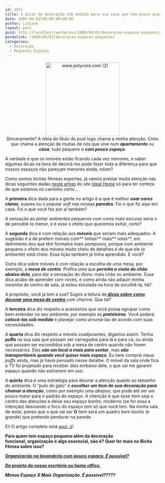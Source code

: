 ```yaml
---
id: 2671
title: 5 dicas de decoração sob medida para sua casa que tem pouco espaço.
date: 2009-06-03T00:00:00+00:00
author: Lidiane
layout: post
guid: http://localhost/wordpress/2009/06/03/decoracao-espacos-pequenos/
permalink: /2009/06/03/decoracao-espacos-pequenos/
categories:
  - Decoração
  - Pequenos Espaços
---
```

<p style="text-align: center;">
  <a href="http://www.trololodemulher.com.br/blog/wp-content/uploads/2009/06/www-polyvore-com2.jpg"><img class="aligncenter" style="display: block; float: none; margin-left: auto; margin-right: auto; border-width: 0;" title="www.polyvore.com (2)" src="http://www.trololodemulher.com.br/blog/wp-content/uploads/2009/06/www-polyvore-com2_thumb.jpg" border="0" alt="www.polyvore.com (2)" width="240" height="240" /></a> Sinceramente? A ideia do título do post logo chama a minha atenção. Creio que chama a atenção de muitas de nós que vive num <strong><em>apartamento</em></strong> ou<strong><em> </em></strong><strong><em>casa</em></strong>, tudo pequeno e <strong><em>com pouco espaço</em></strong>.
</p>

A verdade é que os imóveis estão ficando cada vez menores, e saber algumas dicas na hora de decorá-los pode fazer toda a diferença para que nossos espaços não pareçam menores ainda, _néam_?[](http://www.trololodemulher.com.br/blog/wp-content/uploads/2009/06/emoticonwink3.gif)

Como somos bichas fêmeas espertas, já vamos prestar muita atenção nas dicas seguintes dadas <a href="http://www.idealhomemagazine.co.uk/inspiredecor/decorating/livingdining/5_rules_for_small_space_living_article_277994.html" target="_blank">neste artigo</a> do site <a href="http://www.idealhomemagazine.co.uk/" target="_blank">Ideal Home</a> só para ter certeza de que estamos no caminho certo… [](http://www.trololodemulher.com.br/blog/wp-content/uploads/2009/06/emoticonhappy2.gif)

A **primeira** dica dada para a gente no artigo é a que é melhor **_usar cores claras_**, suaves ou o popular _soft_ nas nossas **_paredes_**. Foi o que fiz aqui em casa. Foi o que você fez por aí também?

A sensação ao pintar ambientes pequenos com cores mais escuras seria o de percebê-lo menor, e é esse o efeito que queremos evitar, certo?

A **segunda** dica é com relação aos **_móveis_** que seriam mais adequados. A sugestão é a de preferir móveis com** _linhas_** mais** _retas_**, em detrimento dos que têm formatos mais pomposos, porque num ambiente pequeno o efeito dos móveis muito cheio de detalhes é de que ele (o ambiente) está cheio. Essa lição também já tinha aprendido. E você?

Outra dica sobre móveis é com relação a escolha de uma mesa, por exemplo, a **_mesa de centro_**. Prefira uma que **_permita a visão do chão abaixo dela_**, para dar a sensação do óbvio: mais chão no ambiente. Essa dica acabo de aprender com vocês, e como ainda não adquiri minha _mesinha_ de centro de sala, já estou escolada na hora de escolhê-la, hã?[](http://www.trololodemulher.com.br/blog/wp-content/uploads/2009/06/emoticonhappy3.gif)

A propósito, você já tem a sua? Sugiro a leitura de<a href="http://www.trololodemulher.com.br/2009/02/10/como-decorar-mesa-centro-sala/" target="_self"><strong><em> dicas sobre como decorar uma mesa de centro</em></strong> </a>com charme. Que tal?

A **terceira** dica diz respeito a acessórios que você possa agrupar como bem entender no seu ambiente, por exemplo as **_prateleiras_**. Você poderá **_colocá-las sob medida_** e planejar como arrumá-las de acordo com suas necessidades.[](http://www.trololodemulher.com.br/blog/wp-content/uploads/2009/06/emoticonwink4.gif)

A **quarta** dica diz respeito a móveis coadjuvantes, digamos assim. Tenha **puffs** na sua sala que possam ser carregados para lá e para cá, ou ainda que possam ser escondidos sob a mesa de centro quando não forem necessários. Eles **_são um local a mais para sentar_**, mas **_são transportáveis quando você quiser mais espaço_**. Eu nem comprei meus _puffs_ ainda, mas já havia pensado nesse detalhe. O móvel da sala onde fica a _TV_ foi projetado para receber dois embaixo dele, o que vai me garantir espaço quando não estiverem em uso.[](http://www.trololodemulher.com.br/blog/wp-content/uploads/2009/06/emoticoncool.gif)

A **quinta** dica é uma estratégia para desviar a atenção quanto ao tamanho do ambiente. O “pulo do gato” é **_escolher um item de sua decoração para chamar a atenção_**, como por exemplo uma _abajour,_ que pode até ser um pouco maior para o padrão do espaço. A intenção é que esse item seja o centro das atenções e deixe seu espaço bonito, moderno (se for essa a intenção) desviando o foco do espaço (em si) que você tem. Na minha sala de estar, penso que o que vai ser **O** item será um quadro bem bonito (e grande) que pretendo pendurar na parede.[](http://www.trololodemulher.com.br/blog/wp-content/uploads/2009/06/emoticonbigsmile2.gif)

Ei! O artigo completo está <a href="http://www.idealhomemagazine.co.uk/inspiredecor/decorating/livingdining/5_rules_for_small_space_living_article_277994.html" target="_blank">aqui, ó</a>!

**Para quem tem espaço pequeno além da decoração funcional, organização é algo essencial, não é? Quer ler mais no Bicha Fêmea sobre isso?**

**_<a href="http://www.trololodemulher.com.br/2010/04/14/organizacao-na-lavanderia-com-pouco-espaco-e-possivel/" target="_self">Organização na lavanderia com pouco espaço. É possível?</a>_**

**_<a href="http://www.trololodemulher.com.br/2010/01/25/do-projeto-do-nosso-escritorio-ou-home-office/" target="_self">Do projeto do nosso escrtório ou home office.</a>_**

**_Menos Espaço X Mais Organização. É possível?????_**

<a href="http://www.trololodemulher.com.br/2009/02/10/estratgias-na-decor-da-mesinha-de-centro-de-sala/" target="_self"></a>